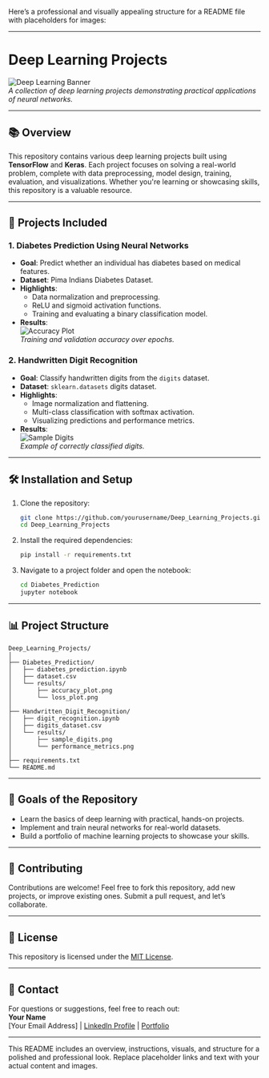 Here’s a professional and visually appealing structure for a README file with placeholders for images:

---

# **Deep Learning Projects**

![Deep Learning Banner](https://via.placeholder.com/1200x400?text=Deep+Learning+Projects)  
*A collection of deep learning projects demonstrating practical applications of neural networks.*

---

## 📚 **Overview**

This repository contains various deep learning projects built using **TensorFlow** and **Keras**. Each project focuses on solving a real-world problem, complete with data preprocessing, model design, training, evaluation, and visualizations. Whether you're learning or showcasing skills, this repository is a valuable resource.

---

## 📂 **Projects Included**

### 1. **Diabetes Prediction Using Neural Networks**
   - **Goal**: Predict whether an individual has diabetes based on medical features.
   - **Dataset**: Pima Indians Diabetes Dataset.
   - **Highlights**:
     - Data normalization and preprocessing.
     - ReLU and sigmoid activation functions.
     - Training and evaluating a binary classification model.
   - **Results**:  
     ![Accuracy Plot](https://via.placeholder.com/600x300?text=Accuracy+Plot)  
     *Training and validation accuracy over epochs.*

### 2. **Handwritten Digit Recognition**
   - **Goal**: Classify handwritten digits from the `digits` dataset.
   - **Dataset**: `sklearn.datasets` digits dataset.
   - **Highlights**:
     - Image normalization and flattening.
     - Multi-class classification with softmax activation.
     - Visualizing predictions and performance metrics.
   - **Results**:  
     ![Sample Digits](https://via.placeholder.com/600x300?text=Sample+Digits)  
     *Example of correctly classified digits.*

---

## 🛠 **Installation and Setup**

1. Clone the repository:
   ```bash
   git clone https://github.com/yourusername/Deep_Learning_Projects.git
   cd Deep_Learning_Projects
   ```

2. Install the required dependencies:
   ```bash
   pip install -r requirements.txt
   ```

3. Navigate to a project folder and open the notebook:
   ```bash
   cd Diabetes_Prediction
   jupyter notebook
   ```

---

## 📊 **Project Structure**

```
Deep_Learning_Projects/
│
├── Diabetes_Prediction/
│   ├── diabetes_prediction.ipynb
│   ├── dataset.csv
│   └── results/
│       ├── accuracy_plot.png
│       └── loss_plot.png
│
├── Handwritten_Digit_Recognition/
│   ├── digit_recognition.ipynb
│   ├── digits_dataset.csv
│   └── results/
│       ├── sample_digits.png
│       └── performance_metrics.png
│
├── requirements.txt
└── README.md
```

---

## 🎯 **Goals of the Repository**

- Learn the basics of deep learning with practical, hands-on projects.
- Implement and train neural networks for real-world datasets.
- Build a portfolio of machine learning projects to showcase your skills.

---

## 🤝 **Contributing**

Contributions are welcome! Feel free to fork this repository, add new projects, or improve existing ones. Submit a pull request, and let’s collaborate.

---

## 📄 **License**

This repository is licensed under the [MIT License](LICENSE).

---

## 📧 **Contact**

For questions or suggestions, feel free to reach out:  
**Your Name**  
[Your Email Address] | [LinkedIn Profile](#) | [Portfolio](#)

---

This README includes an overview, instructions, visuals, and structure for a polished and professional look. Replace placeholder links and text with your actual content and images.
